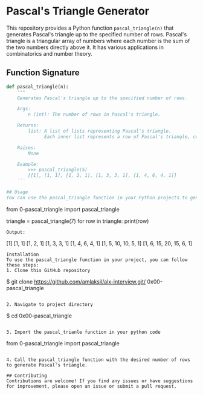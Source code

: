 # Pascal's Triangle Generator

This repository provides a Python function `pascal_triangle(n)` that generates Pascal's triangle up to the specified number of rows. Pascal's triangle is a triangular array of numbers where each number is the sum of the two numbers directly above it. It has various applications in combinatorics and number theory.

## Function Signature

```python
def pascal_triangle(n):
    """
    Generates Pascal's triangle up to the specified number of rows.

    Args:
        n (int): The number of rows in Pascal's triangle.

    Returns:
        list: A list of lists representing Pascal's triangle.
              Each inner list represents a row of Pascal's triangle, containing the entries.

    Raises:
        None

    Example:
        >>> pascal_triangle(5)
        [[1], [1, 1], [1, 2, 1], [1, 3, 3, 1], [1, 4, 6, 4, 1]]
    ```

## Usage
You can use the pascal_triangle function in your Python projects to generate Pascal's triangle. Here's an example:
```
from 0-pascal_triangle import pascal_triangle

triangle = pascal_triangle(7)
for row in triangle:
    print(row)
```
Output:
```
[1]
[1, 1]
[1, 2, 1]
[1, 3, 3, 1]
[1, 4, 6, 4, 1]
[1, 5, 10, 10, 5, 1]
[1, 6, 15, 20, 15, 6, 1]
```
Installation
To use the pascal_triangle function in your project, you can follow these steps:
1. Clone this GitHub repository
```
$ git clone https://github.com/amlaksil/alx-interview.git/ 0x00-pascal_triangle
```

2. Navigate to project directory
```
$ cd 0x00-pascal_triangle 
```

3. Import the pascal_trianle function in your python code
```
from 0-pascal_triangle import pascal_triangle
```

4. Call the pascal_triangle function with the desired number of rows to generate Pascal's triangle.

## Contributing
Contributions are welcome! If you find any issues or have suggestions for improvement, please open an issue or submit a pull request.
